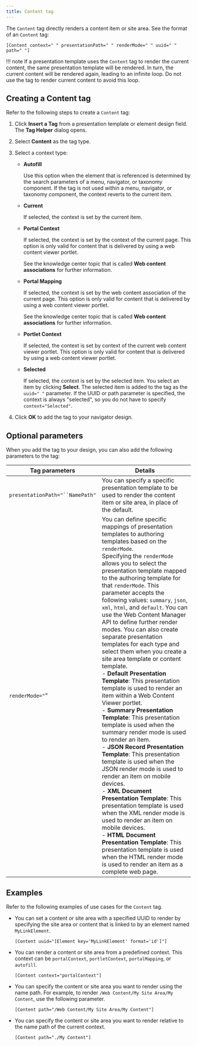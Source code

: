 ```yaml
---
title: Content tag
---
```


The `Content` tag directly renders a content item or site area. See the format of an `Content` tag:

```
[Content context=" " presentationPath=" " renderMode=" " uuid=" " path=" "]

```

!!! note
    If a presentation template uses the `Content` tag to render the current content, the same presentation template will be rendered. In turn, the current content will be rendered again, leading to an infinite loop. Do not use the tag to render current content to avoid this loop.

## Creating a Content tag

Refer to the following steps to create a `Content` tag:

1.  Click **Insert a Tag** from a presentation template or element design field. The **Tag Helper** dialog opens.

2.  Select **Content** as the tag type.

3.  Select a context type:

    -   **Autofill**

        Use this option when the element that is referenced is determined by the search parameters of a menu, navigator, or taxonomy component. If the tag is not used within a menu, navigator, or taxonomy component, the context reverts to the current item.

    -   **Current**

        If selected, the context is set by the current item.

    -   **Portal Context**

        If selected, the context is set by the context of the current page. This option is only valid for content that is delivered by using a web content viewer portlet.

        See the knowledge center topic that is called **Web content associations** for further information.

    -   **Portal Mapping**

        If selected, the context is set by the web content association of the current page. This option is only valid for content that is delivered by using a web content viewer portlet.

        See the knowledge center topic that is called **Web content associations** for further information.

    -   **Portlet Context**

        If selected, the context is set by context of the current web content viewer portlet. This option is only valid for content that is delivered by using a web content viewer portlet.

    -   **Selected**

        If selected, the context is set by the selected item. You select an item by clicking **Select**. The selected item is added to the tag as the `uuid=" "` parameter. If the UUID or path parameter is specified, the context is always "selected", so you do not have to specify `context="Selected"`.

4.  Click **OK** to add the tag to your navigator design.

## Optional parameters

When you add the tag to your design, you can also add the following parameters to the tag:

|Tag parameters|Details|
|--------------|-------|
|`presentationPath="``NamePath"`|You can specify a specific presentation template to be used to render the content item or site area, in place of the default.|
|`renderMode="`"|You can define specific mappings of presentation templates to authoring templates based on the `renderMode`. <br> Specifying the `renderMode` allows you to select the presentation template mapped to the authoring template for that `renderMode`. This parameter accepts the following values: `summary`, `json`, `xml`, `html`, and `default`. You can use the Web Content Manager API to define further render modes. You can also create separate presentation templates for each type and select them when you create a site area template or content template.<br>-   **Default Presentation Template**: This presentation template is used to render an item within a Web Content Viewer portlet. <br>-   **Summary Presentation Template**: This presentation template is used when the summary render mode is used to render an item. <br>-   **JSON Record Presentation Template**: This presentation template is used when the JSON render mode is used to render an item on mobile devices. <br>-   **XML Document Presentation Template**: This presentation template is used when the XML render mode is used to render an item on mobile devices. <br>-   **HTML Document Presentation Template**: This presentation template is used when the HTML render mode is used to render an item as a complete web page.|

## Examples

Refer to the following examples of use cases for the `Content` tag.

- You can set a content or site area with a specified UUID to render by specifying the site area or content that is linked to by an element named `MyLinkElement`.

    ```
    [Content uuid="[Element key='MyLinkElement' format='id']"]

    ```

- You can render a content or site area from a predefined context. This context can be `portalContext`, `portletContext`, `portalMapping`, or `autofill`.

    ```
    [Content context="portalContext"]

    ```

- You can specify the content or site area you want to render using the name path. For example, to render `/Web Content/My Site Area/My Content`, use the following parameter.

    ```
    [Content path="/Web Content/My Site Area/My Content"]

    ```

- You can specify the content or site area you want to render relative to the name path of the current context.

    ```
    [Content path="./My Content"]

    ```
